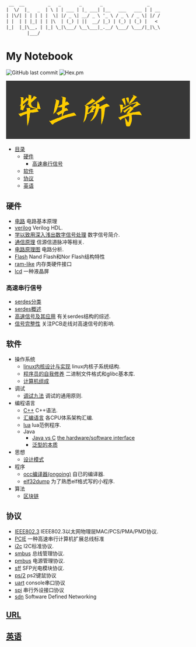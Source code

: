 ```
 __  __         _   _       _       _                 _    
|  \/  |_   _  | \ | | ___ | |_ ___| |__   ___   ___ | | __
| |\/| | | | | |  \| |/ _ \| __/ _ \ '_ \ / _ \ / _ \| |/ /
| |  | | |_| | | |\  | (_) | ||  __/ |_) | (_) | (_) |   < 
|_|  |_|\__, | |_| \_|\___/ \__\___|_.__/ \___/ \___/|_|\_\
        |___/                                              
```

# My Notebook
![GitHub last commit](https://img.shields.io/github/last-commit/ostnm/notebook)
![Hex.pm](https://img.shields.io/hexpm/l/apa)

![毕生所学](./bssx.png)

- [目录](#my-notebook)
  * [硬件](#硬件)
    + [高速串行信号](#高速串行信号)
  * [软件](#软件)
  * [协议](#协议)
  * [英语](#英语)

## 硬件
* [电路](./books/electric_circuits.org)
电路基本原理
* [verilog](./language/verilog/verilog.org)
Verilog HDL.
* [学以致用深入浅出数字信号处理](./books/deeply_understanding_digital_signal_processing.org)
数字信号简介.
* [通信原理](./books/comm_principle.org)
信源信道脉冲等相关.
* [电路原理图](./books/schematic.org)
电路分析.
* [Flash](./protocol/flash/flash.org)
Nand Flash和Nor Flash结构特性
* [ram-like](./protocol/ram-like.pdf)
内存类硬件接口
* [lcd](./protocol/lcd.pdf)
一种液晶屏

### 高速串行信号
* [serdes分类](./books/serdes/serdes_info.pdf)
* [serdes概述](./books/serdes/serdes_summary.org)
* [高速信号及其应用](./books/High_Speed_Serdes_and_Applications.pdf)
有关serdes结构的综述.
* [信号完整性](./books/serdes/si.org)
关注PCB走线对高速信号的影响.

## 软件
* 操作系统
  + [linux内核设计与实现](./books/linux内核设计与实现.org)
  linux内核子系统结构.
  + [程序员的自我修养](./books/程序员的自我修养.org)
  二进制文件格式和glibc基本库.
  + [计算机组成](https://zh.coursera.org/learn/jisuanji-zucheng#syllabus)
* 调试
  + [调试九法](./books/nine_methods_of_debugging.org)
  调试的通用原则.
* 编程语言
  + [C++](./language/C++.org)
  C++语法.
  + [汇编语言](./language/汇编语言.org)
  各CPU体系架构汇编.
  + [lua](./language/lua)
  lua范例程序.
  + Java
    + [Java vs C](./language/java/java_vs_c.pdf)
      [the hardware/software interface](https://www.youtube.com/watch?v=2JS6EXdqi5M&list=PL0oekSefhQVJdk0hSRu6sZ2teWM740NtL)
    + [泛型的本质](./language/java/泛型的本质.pdf)
* 思想
  + [设计模式](./books/二十三种设计模式.pdf)
* 程序
  + [occ编译器(ongoing)](./programming/occ.c)
  自已的编译器.
  + [elf32dump](./programming/elf32_dump.c)
  为了熟悉elf格式写的小程序.
* 算法
  + [区块链](./books/白话区块链.pdf)

## 协议
* [IEEE802.3](./protocol/IEEE802.3/ieee_note.pdf)
IEEE802.3以太网物理层MAC/PCS/PMA/PMD协议.
* [PCIE](./protocol/pcie)
一种高速串行计算机扩展总线标准
* [i2c](./protocol/i2c.pdf)
I2C标准协议.
* [smbus](./protocol/smbus.pdf)
总线管理协议.
* [pmbus](./protocol/pmbus)
电源管理协议.
* [sff](./protocol/sff)
SFP光电模块协议.
* [ps/2](./protocol/PS2_Keyboard.pdf)
ps2键鼠协议
* [uart](./protocol/uart.pdf)
console串口协议
* [spi](./protocol/spi.pdf)
串行外设接口协议
* [sdn](https://www.coursera.org/learn/sdn)
Software Defined Networking

## [URL](./books/url.org)

## [英语](./language/english/english.org)
